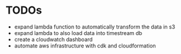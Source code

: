# TODOs
* expand lambda function to automatically transform the data in s3
* expand lambda to also load data into timestream db
* create a cloudwatch dashboard
* automate aws infrastructure with cdk and cloudformation